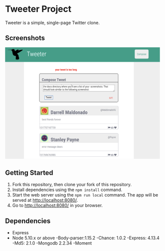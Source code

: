 # Tweeter Project

Tweeter is a simple, single-page Twitter clone.


## Screenshots
![Tweets that are too long show the negative character count in red and give an error message until you have shorted to 140characters.](https://github.com/AugustGit/tweeter/blob/master/too%20many%20characters.png?raw=true)


## Getting Started

1. Fork this repository, then clone your fork of this repository.
2. Install dependencies using the `npm install` command.
3. Start the web server using the `npm run local` command. The app will be served at <http://localhost:8080/>.
4. Go to <http://localhost:8080/> in your browser.

## Dependencies

- Express
- Node 5.10.x or above
-Body-parser:1.15.2
-Chance: 1.0.2
-Express: 4.13.4
-Md5: 2.1.0
-Mongodb 2.2.34
-Moment